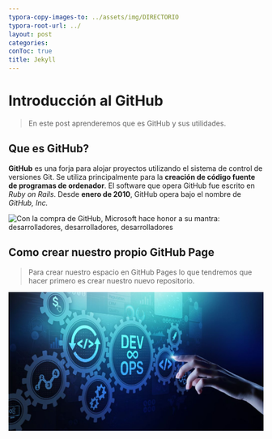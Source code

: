 ```yaml
---
typora-copy-images-to: ../assets/img/DIRECTORIO
typora-root-url: ../
layout: post
categories: 
conToc: true
title: Jekyll
---
```


# Introducción al GitHub 



> En este post aprenderemos que es GitHub y sus utilidades.

## Que es GitHub?

**GitHub** es una forja para alojar proyectos utilizando el sistema de control de versiones Git. Se utiliza principalmente para la **creación de código fuente de programas de ordenador**. El software que opera GitHub  fue escrito en *Ruby on Rails*. Desde **enero de 2010**, GitHub opera bajo el  nombre de *GitHub, Inc.*

![Con la compra de GitHub, Microsoft hace honor a su mantra: desarrolladores,  desarrolladores, desarrolladores](https://i.blogs.es/4e5da4/github3/450_1000.jpg)



## Como crear nuestro propio GitHub Page

> Para crear nuestro espacio en GitHub Pages lo que tendremos que hacer primero es crear nuestro nuevo repositorio.





![devops](/assets/img/devops.jpg)

